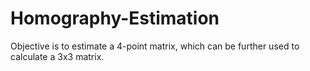 # Homography-Estimation

Objective is to estimate a 4-point matrix, which can be further used to calculate a 3x3 matrix.
